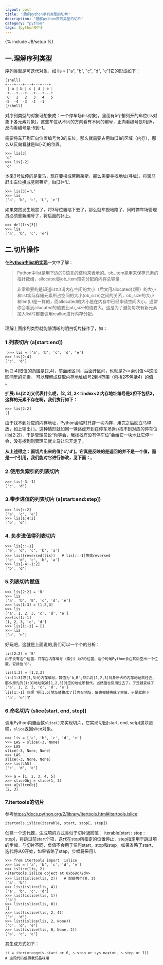 ```yaml
---
layout: post
title: "理解python序列类型的切片"
description: "理解python序列类型的切片"
category: "python"
tags: [python技巧]
---
```

{% include JB/setup %}

<h2>一.理解序列类型</h2>

<p>序列类型是可迭代对象，如 lis = ["a", "b", "c", "d", "e"]它的形成如下：</p>

<pre><code>[shell]
+---+---+---+---+---+
 | a | b | c | d | e |
 +---+---+---+---+---+
 0   1   2   3   4   5
-5  -4  -3  -2  -1
[/shell]
</code></pre>

<p>对序列类型的对象可想象成：一个停车场(lis对象)，里面有5个排列开的车位(lis对象下各元素对象)。这些车位从不同的方向看有不同的编号，正向看编号是0到5，反向看编号是-5到-1。</p>

<!--more-->

<p>需要将车开到正向位置编号为3的车位，那么就需要占用lis[3]的区域（内存），那么从反向看就是lis[-2]的位置。</p>

<pre><code>&gt;&gt;&gt; lis[3]
'd'
&gt;&gt;&gt; lis[-2]
'd'
</code></pre>

<p>本来3号位停的是宝马，现在要换成劳斯莱斯，那么需要寻找地址(寻址)，将宝马赶出车位换成劳斯莱斯。lis[3]='L'.</p>

<pre><code>&gt;&gt;&gt; lis[3]='L'
&gt;&gt;&gt; lis
['a', 'b', 'c', 'L', 'e']
</code></pre>

<p>如果突然发生地震了，将3号位置陷下去了，那么就车毁地陷了，同时停车场管理员必须重新编号了，将后面的补上。</p>

<pre><code>&gt;&gt;&gt; del(lis[3])
&gt;&gt;&gt; lis
['a', 'b', 'c', 'e']
</code></pre>

<h2>二.切片操作</h2>

<p>在<a href="http://jianshu.io/p/J4U6rR#"><strong>Python中list的实现</strong></a>一文中了解：</p>

<blockquote>
  <p>Python中list是用下边的C语言的结构来表示的。ob_item是用来保存元素的指针数组，allocated是ob_item预先分配的内存总容量.</p>
  
  <p>非常重要的是知道list申请内存空间的大小（后文用allocated代替）的大小和list实际存储元素所占空间的大小(ob_size)之间的关系，ob_size的大小和len(L)是一样的，而allocated的大小是在内存中已经申请空间大小。通常你会看到allocated的值要比ob_size的值要大。这是为了避免每次有新元素加入list时都要调用realloc进行内存分配。</p>
</blockquote>

<p><img src="https://raw.github.com/acmerfight/insight_python/master/images/list_insert.png" alt="" /></p>

<p>理解上面序列类型就能够清晰的明白切片操作了，如：</p>

<h3>1.列表切片 (a[start:end])</h3>

<pre><code> &gt;&gt;&gt; lis = ['a', 'b', 'c', 'd', 'e']
&gt;&gt;&gt; lis[2:4]
['c', 'd']
</code></pre>

<p>lis[2:4]取值的范围是[2,4)，前面闭区间，后面开区间，也就是2&lt;=索引值&lt;4这段区间里的元素。 可以理解成获取内存地址编号2到4范围（包括2不包括4）的值 。</p>

<p><strong>扩展: lis[2:2]又代表什么呢，[2, 2),  2&lt;=index&lt;2  内存地址编号是2但不包括2，这样的元素不存在啊，我们执行如下：</strong></p>

<pre><code>&gt;&gt;&gt; lis[2:2]
[]
</code></pre>

<p>由于找不到对应的内存地址，Python会临时开辟一块内存，用完之后回立马释放，如上输出<code>[]</code>。这种情形就如同一辆路虎开到在停车场(lis)找不到对应的停车位(lis[2:2])，于是管理员说“你等会，我找找有没有停车位”会给它一块地让它停一会，没有找到则管理员就立马让它开走了。</p>

<p><strong>从上述得之：面切片出来的值['c','d']。它真是反映的是返回的并不是一个值，而是一个引用，我们能对它进行修改，见下面：</strong>。</p>

<h3>2.使用负索引的列表切片</h3>

<pre><code>&gt;&gt;&gt; lis[-3:-1]
['c', 'd']
</code></pre>

<h3>3.带步进值的列表切片 (a[start:end:step])</h3>

<pre><code>&gt;&gt;&gt; lis[::2]
['a', 'c', 'e']
&gt;&gt;&gt; lis[1:4:2]
['b', 'd']
</code></pre>

<h3>4. 负步进值得列表切片</h3>

<pre><code>&gt;&gt;&gt; lis[::-1]
['e', 'd', 'c', 'b', 'a']
&gt;&gt;&gt; list(reversed(lis))   # lis[::-1]等效reversed
['e', 'd', 'c', 'b', 'a']
&gt;&gt;&gt; lis[-4:-1:2]
['b', 'd']
</code></pre>

<h3>5.列表切片赋值</h3>

<pre><code>&gt;&gt;&gt; lis[2:2] = 'B'
&gt;&gt;&gt; lis
['a', 'b', 'B', 'c', 'd', 'e']
&gt;&gt;&gt; lis[1:3] = [1,2,3]
&gt;&gt;&gt; lis
['a', 1, 2, 3, 'c', 'd', 'e']
&gt;&gt;&gt;lis[1:-1]
[1, 2, 3, 'c', 'd']
&gt;&gt;&gt; lis[1:-1] = []
&gt;&gt;&gt; lis
['a', 'e']
</code></pre>

<p>好玩吧，这就是上面说的,我们可以一个个的分析：</p>

<pre><code>lis[2:2] = 'B'
由于没有这个位置，只存在内存编号（索引）为2的位置，这个时候Python会在其后空出一个位置，安排给'B'。

lis[1:3] = [1,2,3]
lis[1:3]取[1,3)的内存编号，其值为'b,B',然后将[1,2,3]对象所占的内存地址赋过去，那么原先的[1:3]地址就被[1,2,3]对应的地址所替代，当然值也引用过去了。于是就变成了 ['a', 1, 2, 3, 'c', 'd', 'e']
lis[1:-1] 同理 将[1,6)地址替换成了[]内存地址，值也被替换成了空值，于是就剩下['a', 'e']了
</code></pre>

<h3>6.命名切片 (slice(start, end, step))</h3>

<p>调用Python内置函数<code>slice()</code>来实现切片，它实现切出[start, end, setp)这块蛋糕，<code>slice</code>返回slice对象。</p>

<pre><code>&gt;&gt;&gt; lis = ['a', 'b', 'c', 'd', 'e']
&gt;&gt;&gt; LAS = slice(-3, None)
&gt;&gt;&gt; LAS
slice(-3, None, None)
&gt;&gt;&gt; LAS
slice(-3, None, None)
&gt;&gt;&gt; lis[LAS]
['c', 'd', 'e']

&gt;&gt;&gt; a = [1, 2, 3, 4, 5]
&gt;&gt;&gt; sliceObj = slice(1, 3) 
&gt;&gt;&gt; a[sliceObj]
[2, 3]
</code></pre>

<h3>7.itertools的切片</h3>

<p>参考<a href="https://docs.python.org/2/library/itertools.html#itertools.islice">https://docs.python.org/2/library/itertools.html#itertools.islice</a>:</p>

<pre><code>itertools.islice(iterable, start, stop[, step])
</code></pre>

<p>创建一个迭代器，生成项的方式类似于切片返回值： iterable[start : stop : step]，将跳过前start个项，迭代在stop所指定的位置停止，step指定用于跳过项的步幅。与切片不同，负值不会用于任何start，stop和step，如果省略了start，迭代将从0开始，如果省略了step，步幅将采用1.</p>

<pre><code>&gt;&gt;&gt; from itertools import  islice
&gt;&gt;&gt; lis = ['a', 'b', 'c', 'd', 'e']
&gt;&gt;&gt; islice(lis, 2)
&lt;itertools.islice object at 0xb69c72d4&gt;
&gt;&gt;&gt; list(islice(lis, 2))   # 取前两个[0, 2)
['a', 'b']
&gt;&gt;&gt; list(islice(lis, 4))
['a', 'b', 'c', 'd']
&gt;&gt;&gt; list(islice(lis, 1))
['a']
&gt;&gt;&gt; list(islice(lis, 0))
[]
&gt;&gt;&gt; list(islice(lis, 2, 4))
['c', 'd']
&gt;&gt;&gt; list(islice(lis, 2, None))
['c', 'd', 'e']
&gt;&gt;&gt; list(islice(lis, 0, None, 2))
['a', 'c', 'e']
</code></pre>

<p>其生成方式如下：</p>

<pre><code>it = iter(xrange(s.start or 0, s.stop or sys.maxint, s.step or 1))
# 这段代码值得我们品味哦
</code></pre>
